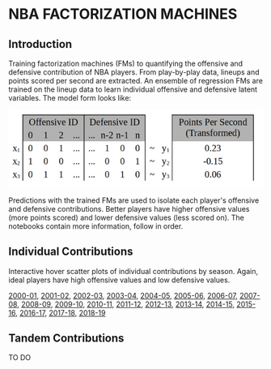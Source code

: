 # NBA FACTORIZATION MACHINES

## Introduction

Training factorization machines (FMs) to quantifying the offensive and defensive contribution of NBA players. From play-by-play data, lineups and points scored per second are extracted. An ensemble of regression FMs are trained on the lineup data to learn individual offensive and defensive latent variables. The model form looks like:

![](sparse_regression.png)

Predictions with the trained FMs are used to isolate each player's offensive and defensive contributions. Better players have higher offensive values (more points scored) and lower defensive values (less scored on). The notebooks contain more information, follow in order.

## Individual Contributions

Interactive hover scatter plots of individual contributions by season. Again, ideal players have high offensive values and low defensive values.

[2000-01](jpleet.github.io/nba-factory/plots/2000-01.html), 
[2001-02](jpleet.github.io/nba-factory/plots/2000-01.html), 
[2002-03](jpleet.github.io/nba-factory/plots/2000-01.html), 
[2003-04](jpleet.github.io/nba-factory/plots/2000-01.html), 
[2004-05](jpleet.github.io/nba-factory/plots/2000-01.html), 
[2005-06](jpleet.github.io/nba-factory/plots/2000-01.html), 
[2006-07](jpleet.github.io/nba-factory/plots/2000-01.html), 
[2007-08](jpleet.github.io/nba-factory/plots/2000-01.html), 
[2008-09](jpleet.github.io/nba-factory/plots/2000-01.html), 
[2009-10](jpleet.github.io/nba-factory/plots/2000-01.html), 
[2010-11](jpleet.github.io/nba-factory/plots/2000-01.html), 
[2011-12](jpleet.github.io/nba-factory/plots/2000-01.html), 
[2012-13](jpleet.github.io/nba-factory/plots/2000-01.html), 
[2013-14](jpleet.github.io/nba-factory/plots/2000-01.html), 
[2014-15](jpleet.github.io/nba-factory/plots/2000-01.html), 
[2015-16](jpleet.github.io/nba-factory/plots/2000-01.html), 
[2016-17](jpleet.github.io/nba-factory/plots/2000-01.html), 
[2017-18](jpleet.github.io/nba-factory/plots/2000-01.html), 
[2018-19](jpleet.github.io/nba-factory/plots/2000-01.html) 

## Tandem Contributions

TO DO